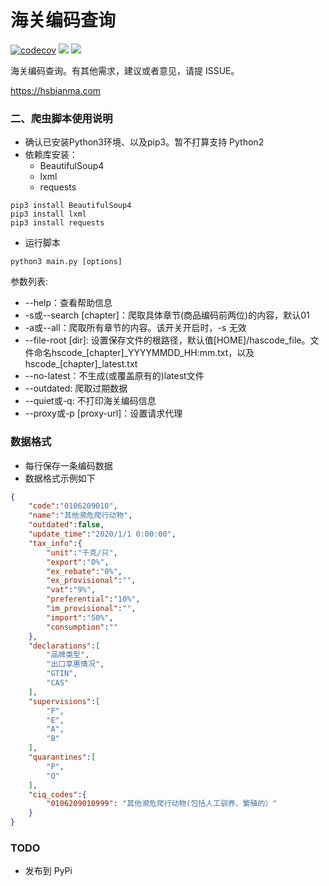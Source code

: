 # 海关编码查询

[![codecov](https://codecov.io/gh/sheepzh/hscode/branch/master/graph/badge.svg?token=5DX131J0LI)](https://codecov.io/gh/sheepzh/hscode)
[![](https://img.shields.io/github/license/sheepzh/hscode)](https://github.com/sheepzh/hscode/blob/main/LICENSE)
[![](https://img.shields.io/github/v/release/sheepzh/hscode)](https://github.com/sheepzh/hscode/releases)

海关编码查询。有其他需求，建议或者意见，请提 ISSUE。

https://hsbianma.com


### 二、爬虫脚本使用说明

+ 确认已安装Python3环境、以及pip3。暂不打算支持 Python2
+ 依赖库安装：
  + BeautifulSoup4
  + lxml
  + requests

```shell
pip3 install BeautifulSoup4
pip3 install lxml
pip3 install requests
```
+ 运行脚本
```shell
python3 main.py [options]
```
参数列表:

+ --help：查看帮助信息
+ -s或--search \[chapter\]：爬取具体章节(商品编码前两位)的内容，默认01
+ -a或--all：爬取所有章节的内容。该开关开启时，-s 无效
+ --file-root \[dir\]: 设置保存文件的根路径，默认值\[HOME]/hascode_file。文件命名hscode_\[chapter]\_YYYYMMDD_HH:mm.txt，以及hscode_\[chapter]_latest.txt
+ --no-latest：不生成(或覆盖原有的)latest文件
+ --outdated: 爬取过期数据
+ --quiet或-q: 不打印海关编码信息
+ --proxy或-p [proxy-url]：设置请求代理

### 数据格式

+ 每行保存一条编码数据
+ 数据格式示例如下

```json
{   
    "code":"0106209010", 
    "name":"其他濒危爬行动物",
    "outdated":false,
    "update_time":"2020/1/1 0:00:00",
    "tax_info":{
        "unit":"千克/只",
        "export":"0%",
        "ex_rebate":"0%",
        "ex_provisional":"",
        "vat":"9%",
        "preferential":"10%",
        "im_provisional":"",
        "import":"50%",
        "consumption":""
    },
    "declarations":[
        "品牌类型",
        "出口享惠情况",
        "GTIN",
        "CAS"
    ],
    "supervisions":[
        "F",
        "E",
        "A",
        "B"
    ],
    "quarantines":[
        "P",
        "Q"
    ],
    "ciq_codes":{
        "0106209010999": "其他濒危爬行动物(包括人工驯养、繁殖的）"
    }
}
```

### TODO

+ 发布到 PyPi
